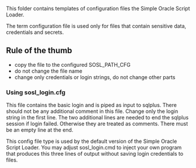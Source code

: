 This folder contains templates of configuration files the Simple Oracle Script Loader.

The term configuration file is used only for files that contain sensitive data, credentials and secrets.

## Rule of the thumb
- copy the file to the configured SOSL_PATH_CFG
- do not change the file name
- change only credentials or login strings, do not change other parts

### Using sosl_login.cfg
This file contains the basic login and is piped as input to sqlplus. There should not be any additional comment in this file. Change only the login string in the first line. The two additional lines are needed to end the sqlplus session if login failed. Otherwise they are treated as comments. There must be an empty line at the end.

This config file type is used by the default version of the Simple Oracle Script Loader. You may adjust sosl_login.cmd to inject your own program that produces this three lines of output without saving login credentials to files.
